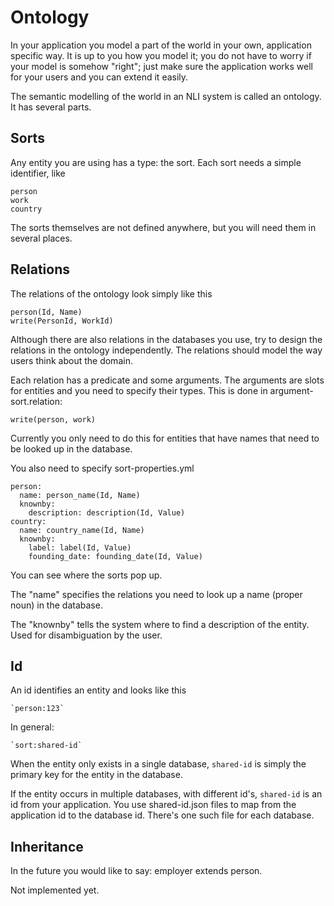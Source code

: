 # Ontology

In your application you model a part of the world in your own, application specific way. It is up to you how you model
it; you do not have to worry if your model is somehow "right"; just make sure the application works well for your users
and you can extend it easily.

The semantic modelling of the world in an NLI system is called an ontology. It has several parts.

## Sorts

Any entity you are using has a type: the sort. Each sort needs a simple identifier, like

    person
    work
    country

The sorts themselves are not defined anywhere, but you will need them in several places.

## Relations

The relations of the ontology look simply like this

    person(Id, Name)
    write(PersonId, WorkId)

Although there are also relations in the databases you use, try to design the relations in the ontology independently.
The relations should model the way users think about the domain.

Each relation has a predicate and some arguments. The arguments are slots for entities and you need to specify their
types. This is done in argument-sort.relation:

    write(person, work)

Currently you only need to do this for entities that have names that need to be looked up in the database.

You also need to specify sort-properties.yml

    person:
      name: person_name(Id, Name)
      knownby:
        description: description(Id, Value)
    country:
      name: country_name(Id, Name)
      knownby:
        label: label(Id, Value)
        founding_date: founding_date(Id, Value)

You can see where the sorts pop up.

The "name" specifies the relations you need to look up a name (proper noun) in the database.

The "knownby" tells the system where to find a description of the entity. Used for disambiguation by the user.

## Id

An id identifies an entity and looks like this

    `person:123`

In general:

    `sort:shared-id`

When the entity only exists in a single database, `shared-id` is simply the primary key for the entity in the database.

If the entity occurs in multiple databases, with different id's, `shared-id` is an id from your application. You use
shared-id.json files to map from the application id to the database id. There's one such file for each database.

## Inheritance

In the future you would like to say: employer extends person.

Not implemented yet.